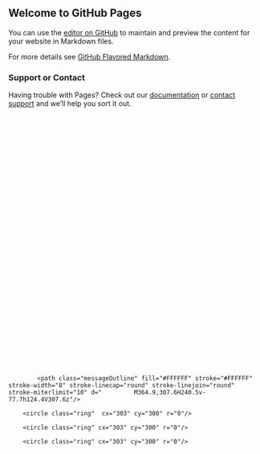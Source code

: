 ## Welcome to GitHub Pages

You can use the [editor on GitHub](https://github.com/rodrigopdc/br/edit/master/index.md) to maintain and preview the content for your website in Markdown files.

For more details see [GitHub Flavored Markdown](https://guides.github.com/features/mastering-markdown/).

### Support or Contact

Having trouble with Pages? Check out our [documentation](https://help.github.com/categories/github-pages-basics/) or [contact support](https://github.com/contact) and we’ll help you sort it out.

<div class="container">
<svg  xmlns="http://www.w3.org/2000/svg" width="600px" height="600px" viewBox="0 0 600 600">
<defs>
  <mask id="ringMask">
  <rect width="1200" height="600" fill="#FFF" /> 
	<path class="smallHand" stroke="none" fill="#000" stroke-width="8" stroke-linejoin="round" stroke-miterlimit="10" d="
		M339,458c0,0-24,0-28.5,0c-8.6,0-14.4-4.8-20.1-13c-9.2-13.1-32-49.7-32-49.7s-11.8-16.2,0-23.8c9.2-5.9,14.8-3.6,20,5
		c3.5,5.8,8.5,12.3,8.5,12.3s0-50.2,0-54.8c0-4.5-0.9-15.9,17.5-15.9c14.6,0,14.5,13.4,14.5,15.1s0,1.4,0,6.5c3-3.6,21.8-5.8,24,5.8
		c3.7-5,20-4.3,20.7,10.1c6.7-5,13.3,0,13.3,6.5c0,6.5,0,39.3,0,44c0,4.7,0.5,16.8-5.2,32.3C367.9,446.9,359.3,458,339,458"/>    
    
  </mask>  
  
  <mask id="messageMask">
    
			<path class="messageOutline" fill="#FFFFFF" stroke="#FFFFFF" stroke-width="8" stroke-linecap="round" stroke-linejoin="round" stroke-miterlimit="10" d="			M364.9,307.6H240.5v-77.7h124.4V307.6z"/>    
  </mask>
<mask id="circleMask">
  <rect width="600" height="600" fill="#FFFFFF"/>
		<circle id="hideRing" fill="#000" stroke="#000" stroke-width="8" stroke-linejoin="round" stroke-miterlimit="10" cx="303" cy="300" r="0"/>
  <circle id="showRing" fill="#FFFFFF" stroke="#FFFFFF" stroke-width="8" stroke-linejoin="round" stroke-miterlimit="10" cx="303" cy="300" r="0"/>  
  </mask>
</defs>
  <g id="emailLinesGroup" stroke-linecap="round" stroke-linejoin="round"stroke-width="6"  >
    <line x1="260" x2="260" y1="10" y2="150" />
    <line x1="310" x2="310" y1="90" y2="180" />
    <line x1="360" x2="360" y1="70" y2="120" />
  </g>
<g id="messageGroup" mask="url(#ringMask)">
	<g id="emailGroup" mask="url(#circleMask)">
			<path class="messageOutline" id="messageOutline" fill="none" stroke="#FFFFFF" stroke-width="8" stroke-linecap="round" stroke-linejoin="round" stroke-miterlimit="10" d="			M364.9,307.6H240.5v-77.7h124.4V307.6z"/>
		<g id="maskedMessageFlap" mask="url(#messageMask)">
			<path id="messageFlap" fill="none" stroke="#FFFFFF" stroke-width="8" stroke-linecap="round" stroke-linejoin="round" stroke-miterlimit="10" d="			M242.1,234.1l61.4,61.4l59.8-61.4"/>
    </g>
	</g>
	<g id="planeGroup" >
	<path id="planeBot" fill="none" d="M269,252.4v42.7l33.4-25.6"/>
	<path id="planeBody" fill="none" d="M329.6,287.4L287.2,257l-57.1-15.5L354.8,212L329.6,287.4z M354.8,212l-67.6,44.7"/>
</g>
</g>
<g id="handGroup" >
	<path id="bigHand" fill="none" stroke="none" stroke-width="8" stroke-linejoin="round" stroke-miterlimit="10" d="M339,458
		c0,0-24,0-28.5,0c-8.6,0-14.4-4.8-20.1-13c-9.2-13.1-32-52.6-32-52.6s-11.8-16.2,0-23.8c9.2-5.9,14.8-3.6,20,5
		c3.5,5.8,8.5,15.1,8.5,15.1s0-79.1,0-83.6c0-4.5-0.9-15.9,17.5-15.9c14.6,0,14.5,13.4,14.5,15.1c0,1.7,0,30.3,0,35.3
		c3-3.6,21.8-5.8,24,5.8c3.7-5,20-4.3,20.7,10.1c6.7-5,13.3,0,13.3,6.5c0,6.5,0,39.3,0,44c0,4.7,0.5,16.8-5.2,32.3
		C367.9,446.9,359.3,458,339,458"/>
	<path class="smallHand" fill="none" stroke="#FFFFFF" stroke-width="8" stroke-linejoin="round" stroke-miterlimit="10" d="
		M339,458c0,0-24,0-28.5,0c-8.6,0-14.4-4.8-20.1-13c-9.2-13.1-32-49.7-32-49.7s-11.8-16.2,0-23.8c9.2-5.9,14.8-3.6,20,5
		c3.5,5.8,8.5,12.3,8.5,12.3s0-50.2,0-54.8c0-4.5-0.9-15.9,17.5-15.9c14.6,0,14.5,13.4,14.5,15.1s0,1.4,0,6.5c3-3.6,21.8-5.8,24,5.8
		c3.7-5,20-4.3,20.7,10.1c6.7-5,13.3,0,13.3,6.5c0,6.5,0,39.3,0,44c0,4.7,0.5,16.8-5.2,32.3C367.9,446.9,359.3,458,339,458"/>
</g>

<g mask="url(#ringMask)">  
  <g id="ringGroup" fill="none" stroke="#FFFFFF" stroke-width="8" stroke-linejoin="round" stroke-miterlimit="10">
	
		<circle class="ring"  cx="303" cy="300" r="0"/>
	
		<circle class="ring" cx="303" cy="300" r="0"/>
	
		<circle class="ring" cx="303" cy="300" r="0"/>
</g>
</g>  
<g id="speedCurlGroup" opacity="1" stroke-width="3" fill="none" >
  <path class="speedCurl"  stroke-miterlimit="10" d="M422,203.3c0,0,39.7-6.5,56-26"/>  
	<path class="speedCurl"stroke-miterlimit="10" d="M395,239.5		c10.8,0.2,32.8-8.8,35.2-15.7c1.1-3,1.6-8.4-1.7-11.5c-3.8-3.7-11.3-2.8-14.9,1.3c-3.5,4-3.2,11,0,14.4c6.9,7.4,30.5-7.4,37.2-11.5
		c11.5-7.1,29.1-20.4,45-45.2"/>


</g>

</svg>

  
  
</div>
